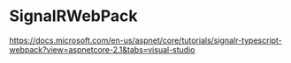 # SignalRWebPack

https://docs.microsoft.com/en-us/aspnet/core/tutorials/signalr-typescript-webpack?view=aspnetcore-2.1&tabs=visual-studio
